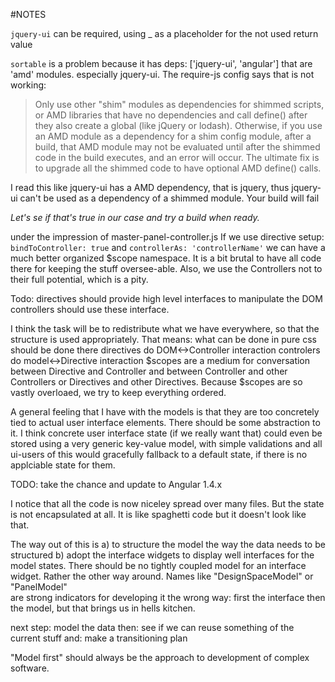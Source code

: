 #NOTES

`jquery-ui` can be required, using _ as a placeholder for the not used return value

`sortable` is a problem because it has deps: ['jquery-ui', 'angular'] that are 'amd'
modules. especially jquery-ui. The require-js config says that is not working:

> Only use other "shim" modules as dependencies for shimmed scripts, or
  AMD libraries that have no dependencies and call define() after they also
  create a global (like jQuery or lodash). Otherwise, if you use an AMD module
  as a dependency for a shim config module, after a build, that AMD module may
  not be evaluated until after the shimmed code in the build executes, and an
  error will occur. The ultimate fix is to upgrade all the shimmed code to
  have optional AMD define() calls.

I read this like jquery-ui has a AMD dependency, that is jquery, thus jquery-ui
can't be used as a dependency of a shimmed module. Your build will fail

*Let's se if that's true in our case and try a build when ready.*

under the impression of master-panel-controller.js
If we use directive setup: `bindToController: true` and `controllerAs: 'controllerName'`
we can have a much better organized $scope namespace. It is a bit brutal to have all code
there for keeping the stuff oversee-able.
Also, we use the Controllers not to their full potential, which is a pity.


Todo: directives should provide high level interfaces to manipulate the DOM
controllers should use these interface.

I think the task will be to redistribute what we have everywhere, so that
the structure is used appropriately.
That means:
    what can be done in pure css should be done there
    directives do DOM<->Controller interaction
    controlers do model<->Directive interaction
    $scopes are a medium for conversation between Directive and Controller
    and between Controller and other Controllers or Directives and other
    Directives. Because $scopes are so vastly overloaed, we try to keep
    everything ordered.


A general feeling that I have with the models is that they are too concretely
tied to actual user interface elements. There should be some abstraction to it.
I think concrete user interface state (if we really want that) could even
be stored using a very generic key-value model, with simple validations and
all ui-users of this would gracefully fallback to a default state, if there
is no applciable state for them.


TODO: take the chance and update to Angular 1.4.x

I notice that all the code is now niceley spread over many files. But the
state is not encapsulated at all. It is like spaghetti code but it doesn't
look like that.

The way out of this is a) to structure the model the way the data needs to be
structured b) adopt the interface widgets to display well interfaces for the
model states. There should be no tightly coupled model for an interface widget.
Rather the other way around. Names like "DesignSpaceModel" or "PanelModel"\
are strong indicators for developing it the wrong way: first the interface
then the model, but that brings us in hells kitchen.

next step: model the data
then: see if we can reuse something of the current stuff
and: make a transitioning plan

"Model first" should always be the approach to development of complex software.






